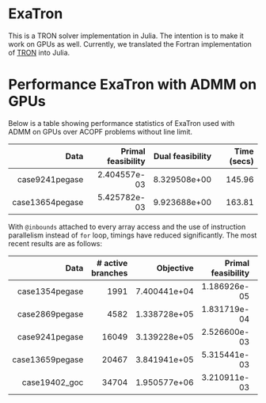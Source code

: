 # ExaTron
This is a TRON solver implementation in Julia.
The intention is to make it work on GPUs as well.
Currently, we translated the Fortran implementation of [TRON](https://www.mcs.anl.gov/~more/tron)
into Julia.

# Performance ExaTron with ADMM on GPUs
Below is a table showing performance statistics of ExaTron used with ADMM on GPUs
over ACOPF problems without line limit.

| Data | Primal feasibility | Dual feasibility | Time (secs) |
| ---: | ---: | ---: | ---: |
|  case9241pegase | 2.404557e-03 | 8.329508e+00 | 145.96 |
| case13654pegase | 5.425782e-03 | 9.923688e+00 | 163.81 |

With `@inbounds` attached to every array access and the use of instruction
parallelism instead of `for` loop, timings have reduced significantly.
The most recent results are as follows:

| Data | # active branches | Objective | Primal feasibility | Dual feasibility | Time (secs) | rho_pq | rho_va |
| ---: | ---: | ---: | ---: | ---: | ---: | ---: | ---: |
| case1354pegase  |  1991 | 7.400441e+04 | 1.186926e-05 | 9.799325e-03 |  24.78 |  10.0 |  1000.0 |
| case2869pegase  |  4582 | 1.338728e+05 | 1.831719e-04 | 3.570605e-02 |  42.86 |  10.0 |  1000.0 |
| case9241pegase  | 16049 | 3.139228e+05 | 2.526600e-03 | 8.328549e+00 |  98.88 |  50.0 |  5000.0 |
| case13659pegase | 20467 | 3.841941e+05 | 5.315441e-03 | 9.915973e+00 | 116.84 |  50.0 |  5000.0 |
| case19402_goc   | 34704 | 1.950577e+06 | 3.210911e-03 | 4.706196e+00 | 239.45 | 500.0 |  5000.0 |



